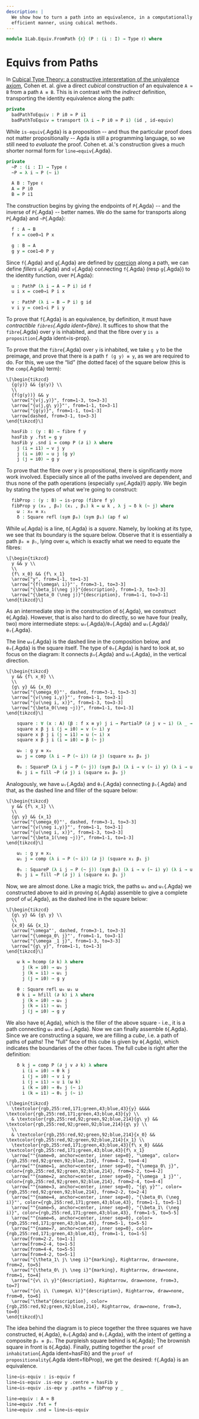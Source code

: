 ```yaml
---
description: |
  We show how to turn a path into an equivalence, in a computationally
  efficient manner, using cubical methods.
---
```

<!--
```
open import 1Lab.HLevel
open import 1Lab.Equiv
open import 1Lab.Path
open import 1Lab.Type
```
-->

```agda
module 1Lab.Equiv.FromPath {ℓ} (P : (i : I) → Type ℓ) where
```

# Equivs from Paths

In [Cubical Type Theory: a constructive interpretation of the univalence
axiom][1], Cohen et. al. give a direct _cubical_ construction of an
equivalence `A ≃ B` from a path `A ≡ B`. This is in contrast with the
_indirect_ definition, transporting the identity equivalence along the
path:

```agda
private
  badPathToEquiv : P i0 ≃ P i1
  badPathToEquiv = transport (λ i → P i0 ≃ P i) (id , id-equiv)
```

While `is-equiv`{.Agda} is a proposition -- and thus the particular proof
does not matter propositionally -- Agda is still a programming language,
so we still need to _evaluate_ the proof. Cohen et. al.'s construction
gives a much shorter normal form for `line→equiv`{.Agda}.

[1]: https://arxiv.org/abs/1611.02108

```agda
private
  ~P : (i : I) → Type ℓ
  ~P = λ i → P (~ i)

  A B : Type ℓ
  A = P i0
  B = P i1
```

The construction begins by giving the endpoints of `P`{.Agda} -- and the
inverse of `P`{.Agda} -- better names. We do the same for transports
along `P`{.Agda} and `~P`{.Agda}:

```agda
  f : A → B
  f x = coe0→1 P x

  g : B → A
  g y = coe1→0 P y
```

Since `f`{.Agda} and `g`{.Agda} are defined by [coercion] along a path,
we can define _fillers_ `u`{.Agda} and `v`{.Agda} connecting `f`{.Agda}
(resp `g`{.Agda}) to the identity function, over `P`{.Agda}:

[coercion]: 1Lab.Path.html#squeezing-and-spreading

```agda
  u : PathP (λ i → A → P i) id f
  u i x = coe0→i P i x

  v : PathP (λ i → B → P i) g id
  v i y = coe1→i P i y
```

To prove that `f`{.Agda} is an equivalence, by definition, it must have
_contractible `fibres`{.Agda ident=fibre}_. It suffices to show that the
`fibre`{.Agda} over y is inhabited, and that the fibre over y `is a
proposition`{.Agda ident=is-prop}.

To prove that the `fibre`{.Agda} over `y` is inhabited, we take `g y` to
be the preimage, and prove that there is a path `f (g y) ≡ y`, as we are
required to do. For this, we use the “lid” (the dotted face) of the
square below (this is the `comp`{.Agda} term):

~~~{.quiver}
\[\begin{tikzcd}
  {g(y)} && {g(y)} \\
  \\
  {f(g(y))} && y
  \arrow["{v(j,y)}", from=1-3, to=3-3]
  \arrow["{u(j,g\ y)}"', from=1-1, to=3-1]
  \arrow["{g(y)}", from=1-1, to=1-3]
  \arrow[dashed, from=3-1, to=3-3]
\end{tikzcd}\]
~~~

```agda
  hasFib : (y : B) → fibre f y
  hasFib y .fst = g y
  hasFib y .snd i = comp P (∂ i) λ where
    j (i = i1) → v j y
    j (i = i0) → u j (g y)
    j (j = i0) → g y
```

To prove that the fibre over y is propositional, there is significantly
more work involved. Especially since all of the paths involved are
dependent, and thus none of the path operations (especially
`sym`{.Agda}!) apply. We begin by stating the types of what we're going
to construct:

```agda
  fibProp : (y : B) → is-prop (fibre f y)
  fibProp y (x₀ , β₀) (x₁ , β₁) k = ω k , λ j → δ k (~ j) where
    ω : x₀ ≡ x₁
    δ : Square refl (sym β₀) (sym β₁) (ap f ω)
```

While `ω`{.Agda} is a line, `δ`{.Agda} is a _square_. Namely, by looking
at its type, we see that its boundary is the square below. Observe that
it is essentially a path `β₀ ≡ β₁`, lying over `ω`, which is exactly
what we need to equate the fibres:

~~~{.quiver}
\[\begin{tikzcd}
  y && y \\
  \\
  {f\ x_0} && {f\ x_1}
  \arrow["y", from=1-1, to=1-3]
  \arrow["{f(\omega\ i)}"', from=3-1, to=3-3]
  \arrow["{\beta_1(\neg j)}"{description}, from=1-3, to=3-3]
  \arrow["{\beta_0 (\neg j)}"{description}, from=1-1, to=3-1]
\end{tikzcd}\]
~~~

As an intermediate step in the construction of `δ`{.Agda}, we construct
`θ`{.Agda}. However, that is also hard to do directly, so we have four
(really, two) more intermediate steps: `ω₀`{.Agda}/`θ₀`{.Agda} and
`ω₁`{.Agda}/`θ₁`{.Agda}.

The line `ω₀`{.Agda} is the dashed line in the composition below, and
`θ₀`{.Agda} is the square itself. The type of `θ₀`{.Agda} is hard to
look at, so focus on the diagram: It connects `β₀`{.Agda} and
`ω₀`{.Agda}, in the vertical direction.

~~~{.quiver}
\[\begin{tikzcd}
  y && {f\ x_0} \\
  \\
  {g\ y} && {x_0}
  \arrow["{\omega_0}"', dashed, from=3-1, to=3-3]
  \arrow["{v(\neg i,y)}"', from=1-1, to=3-1]
  \arrow["{u(\neg i, x)}", from=1-3, to=3-3]
  \arrow["{\beta_0(\neg ~j)}", from=1-1, to=1-3]
\end{tikzcd}\]
~~~

```agda
    square : ∀ (x : A) (β : f x ≡ y) j i → PartialP (∂ j ∨ ~ i) (λ _ → P (~ i))
    square x β j i (j = i0) = v (~ i) y
    square x β j i (j = i1) = u (~ i) x
    square x β j i (i = i0) = β (~ j)

    ω₀ : g y ≡ x₀
    ω₀ j = comp (λ i → P (~ i)) (∂ j) (square x₀ β₀ j)

    θ₀ : SquareP (λ i j → P (~ j)) (sym β₀) (λ i → v (~ i) y) (λ i → u (~ i) x₀) ω₀
    θ₀ j i = fill ~P (∂ j) i (square x₀ β₀ j)
```

Analogously, we have `ω₁`{.Agda} and `θ₁`{.Agda} connecting `β₁`{.Agda}
and that, as the dashed line and filler of the square below:

~~~{.quiver}
\[\begin{tikzcd}
  y && {f\ x_1} \\
  \\
  {g\ y} && {x_1}
  \arrow["{\omega_0}"', dashed, from=3-1, to=3-3]
  \arrow["{v(\neg i,y)}"', from=1-1, to=3-1]
  \arrow["{u(\neg i, x)}", from=1-3, to=3-3]
  \arrow["{\beta_1(\neg ~j)}", from=1-1, to=1-3]
\end{tikzcd}\]
~~~

```agda
    ω₁ : g y ≡ x₁
    ω₁ j = comp (λ i → P (~ i)) (∂ j) (square x₁ β₁ j)

    θ₁ : SquareP (λ i j → P (~ j)) (sym β₁) (λ i → v (~ i) y) (λ i → u (~ i) x₁) ω₁
    θ₁ j i = fill ~P (∂ j) i (square x₁ β₁ j)
```

Now, we are almost done. Like a magic trick, the paths `ω₀` and
`ω₁`{.Agda} we constructed above to aid in proving `δ`{.Agda} assemble
to give a complete proof of `ω`{.Agda}, as the dashed line in the square
below:

~~~{.quiver}
\[\begin{tikzcd}
  {g\ y} && {g\ y} \\
  \\
  {x_0} && {x_1}
  \arrow["\omega"', dashed, from=3-1, to=3-3]
  \arrow["{\omega_0\ j}"', from=1-1, to=3-1]
  \arrow["{\omega _1 j}", from=1-3, to=3-3]
  \arrow["{g\ y}", from=1-1, to=1-3]
\end{tikzcd}\]
~~~

```agda
    ω k = hcomp (∂ k) λ where
      j (k = i0) → ω₀ j
      j (k = i1) → ω₁ j
      j (j = i0) → g y

    θ : Square refl ω₀ ω₁ ω
    θ k i = hfill (∂ k) i λ where
      j (k = i0) → ω₀ j
      j (k = i1) → ω₁ j
      j (j = i0) → g y
```

We also have `θ`{.Agda}, which is the filler of the above square - i.e.,
it is a path connecting `ω₀` and `ω₁`{.Agda}. Now we can finally
assemble `δ`{.Agda}. Since we are constructing a square, we are filling
a _cube_, i.e. a path of paths of paths! The "full" face of this cube is
given by `θ`{.Agda}, which indicates the boundaries of the other faces.
The full cube is right after the definition:

```agda
    δ k j = comp P (∂ j ∨ ∂ k) λ where
      i (i = i0) → θ k j
      i (j = i0) → v i y
      i (j = i1) → u i (ω k)
      i (k = i0) → θ₀ j (~ i)
      i (k = i1) → θ₁ j (~ i)
```

~~~{.quiver .tall-2}
\[\begin{tikzcd}
  \textcolor{rgb,255:red,171;green,43;blue,43}{y} &&&& \textcolor{rgb,255:red,171;green,43;blue,43}{y} \\
  & \textcolor{rgb,255:red,92;green,92;blue,214}{g\ y} && \textcolor{rgb,255:red,92;green,92;blue,214}{g\ y} \\
  \\
  & \textcolor{rgb,255:red,92;green,92;blue,214}{x_0} && \textcolor{rgb,255:red,92;green,92;blue,214}{x_1} \\
  \textcolor{rgb,255:red,171;green,43;blue,43}{f\ x_0} &&&& \textcolor{rgb,255:red,171;green,43;blue,43}{f\ x_1}
  \arrow[""{name=0, anchor=center, inner sep=0}, "\omega", color={rgb,255:red,92;green,92;blue,214}, from=4-2, to=4-4]
  \arrow[""{name=1, anchor=center, inner sep=0}, "{\omega_0\ j}", color={rgb,255:red,92;green,92;blue,214}, from=2-2, to=4-2]
  \arrow[""{name=2, anchor=center, inner sep=0}, "{\omega _1 j}"', color={rgb,255:red,92;green,92;blue,214}, from=2-4, to=4-4]
  \arrow[""{name=3, anchor=center, inner sep=0}, "{g\ y}"', color={rgb,255:red,92;green,92;blue,214}, from=2-2, to=2-4]
  \arrow[""{name=4, anchor=center, inner sep=0}, "{\beta_0\ (\neg i)}"', color={rgb,255:red,171;green,43;blue,43}, from=1-1, to=5-1]
  \arrow[""{name=5, anchor=center, inner sep=0}, "{\beta_1\ (\neg i)}", color={rgb,255:red,171;green,43;blue,43}, from=1-5, to=5-5]
  \arrow[""{name=6, anchor=center, inner sep=0}, color={rgb,255:red,171;green,43;blue,43}, from=5-1, to=5-5]
  \arrow[""{name=7, anchor=center, inner sep=0}, color={rgb,255:red,171;green,43;blue,43}, from=1-1, to=1-5]
  \arrow[from=2-2, to=1-1]
  \arrow[from=2-4, to=1-5]
  \arrow[from=4-4, to=5-5]
  \arrow[from=4-2, to=5-1]
  \arrow["{\theta_1\ j\ \neg i}"{marking}, Rightarrow, draw=none, from=2, to=5]
  \arrow["{\theta_0\ j\ \neg i}"{marking}, Rightarrow, draw=none, from=1, to=4]
  \arrow["{v\ i\ y}"{description}, Rightarrow, draw=none, from=3, to=7]
  \arrow["{u\ i\ (\omega\ k)}"{description}, Rightarrow, draw=none, from=0, to=6]
  \arrow["\theta"{description}, color={rgb,255:red,92;green,92;blue,214}, Rightarrow, draw=none, from=3, to=0]
\end{tikzcd}\]
~~~

The idea behind the diagram is to piece together the three squares we
have constructed, `θ`{.Agda}, `θ₀`{.Agda} and `θ₁`{.Agda}, with the
intent of getting a composite `β₀ ≡ β₁`. The purpleish square behind is
`θ`{.Agda}; The brownish square in front is `δ`{.Agda}. Finally, putting
together the `proof of inhabitation`{.Agda ident=hasFib} and the `proof
of propositionality`{.Agda ident=fibProp}, we get the desired:
`f`{.Agda} is an equivalence.

```agda
line→is-equiv : is-equiv f
line→is-equiv .is-eqv y .centre = hasFib y
line→is-equiv .is-eqv y .paths = fibProp y _

line→equiv : A ≃ B
line→equiv .fst = f
line→equiv .snd = line→is-equiv
```

